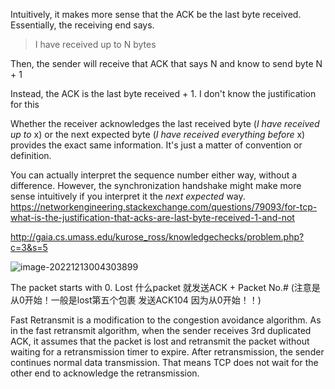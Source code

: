 Intuitively, it makes more sense that the ACK be the last byte received. Essentially, the receiving end says.

> I have received up to N bytes

Then, the sender will receive that ACK that says N and know to send byte N + 1

Instead, the ACK is the last byte received + 1. I don't know the justification for this

Whether the receiver acknowledges the last received byte (*I have received up to* x) or the next expected byte (*I have received everything before* x) provides the exact same information. It's just a matter of convention or definition.

You can actually interpret the sequence number either way, without a difference. However, the synchronization handshake might make more sense intuitively if you interpret it the *next expected* way. https://networkengineering.stackexchange.com/questions/79093/for-tcp-what-is-the-justification-that-acks-are-last-byte-received-1-and-not

http://gaia.cs.umass.edu/kurose_ross/knowledgechecks/problem.php?c=3&s=5

![image-20221213004303899](C:\Users\zzhez\AppData\Roaming\Typora\typora-user-images\image-20221213004303899.png)

The packet starts with 0. Lost 什么packet 就发送ACK + Packet No.# (注意是从0开始！一般是lost第五个包裹 发送ACK104 因为从0开始！！)

Fast Retransmit is a modification to the congestion avoidance algorithm. As in the fast retransmit algorithm, when the sender receives 3rd duplicated ACK, it assumes that the packet is lost and retransmit the packet without waiting for a retransmission timer to expire. After retransmission, the sender continues normal data transmission. That means TCP does not wait for the other end to acknowledge the retransmission.

